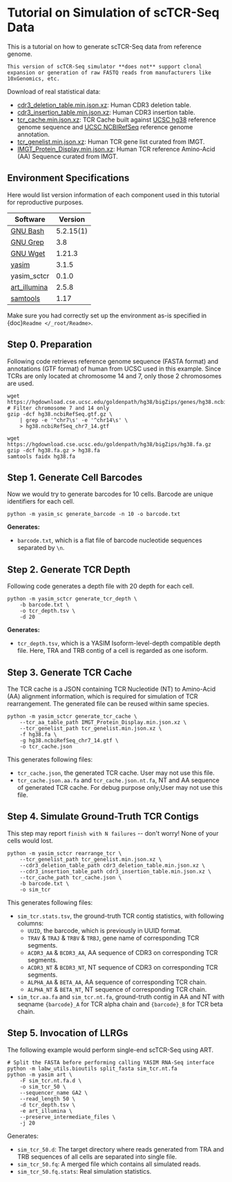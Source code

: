 # Tutorial on Simulation of scTCR-Seq Data

This is a tutorial on how to generate scTCR-Seq data from reference genome.

```{warning}
This version of scTCR-Seq simulator **does not** support clonal expansion or generation of raw FASTQ reads from manufacturers like 10xGenomics, etc.
```

Download of real statistical data:

- [cdr3_deletion_table.min.json.xz](../../../data/cdr3_deletion_table.min.json.xz): Human CDR3 deletion table.
- [cdr3_insertion_table.min.json.xz](../../../data/cdr3_insertion_table.min.json.xz): Human CDR3 insertion table.
- [tcr_cache.min.json.xz](../../../data/tcr_cache.min.json.xz): TCR Cache built against [UCSC hg38](https://hgdownload.cse.ucsc.edu/goldenpath/hg38/bigZips/hg38.fa.gz) reference genome sequence and [UCSC NCBIRefSeq](https://hgdownload.cse.ucsc.edu/goldenpath/hg38/bigZips/genes/hg38.ncbiRefSeq.gtf.gz) reference genome annotation.
- [tcr_genelist.min.json.xz](../../../data/tcr_genelist.min.json.xz): Human TCR gene list curated from IMGT.
- [IMGT_Protein_Display.min.json.xz](../../../data/IMGT_Protein_Display.min.json.xz): Human TCR reference Amino-Acid (AA) Sequence curated from IMGT.

## Environment Specifications

Here would list version information of each component used in this tutorial for reproductive purposes.

| Software     | Version   |
|--------------|-----------|
| [GNU Bash](https://www.gnu.org/software/bash)     | 5.2.15(1) |
| [GNU Grep](https://www.gnu.org/software/grep)     | 3.8       |
| [GNU Wget](https://www.gnu.org/software/wget)     | 1.21.3    |
| [yasim](https://pypi.org/project/yasim/)        | 3.1.5     |
| yasim\_sctcr | 0.1.0     |
| [art\_illumina](https://www.niehs.nih.gov/research/resources/software/biostatistics/art/index.cfm) | 2.5.8     |
| [samtools](https://www.htslib.org)     | 1.17      |

Make sure you had correctly set up the environment as-is specified in {doc}`Readme </_root/Readme>`.

## Step 0. Preparation

Following code retrieves reference genome sequence (FASTA format) and annotations (GTF format) of human from UCSC used in this example. Since TCRs are only located at chromosome 14 and 7, only those 2 chromosomes are used.

```shell
wget https://hgdownload.cse.ucsc.edu/goldenpath/hg38/bigZips/genes/hg38.ncbiRefSeq.gtf.gz
# Filter chromosome 7 and 14 only
gzip -dcf hg38.ncbiRefSeq.gtf.gz \
    | grep -e '^chr7\s' -e '^chr14\s' \
    > hg38.ncbiRefSeq_chr7_14.gtf

wget https://hgdownload.cse.ucsc.edu/goldenpath/hg38/bigZips/hg38.fa.gz
gzip -dcf hg38.fa.gz > hg38.fa
samtools faidx hg38.fa
```

## Step 1. Generate Cell Barcodes

Now we would try to generate barcodes for 10 cells. Barcode are unique identifiers for each cell.

```shell
python -m yasim_sc generate_barcode -n 10 -o barcode.txt
```

**Generates:**

- `barcode.txt`, which is a flat file of barcode nucleotide sequences separated by `\n`.

## Step 2. Generate TCR Depth

Following code generates a depth file with 20 depth for each cell.

```shell
python -m yasim_sctcr generate_tcr_depth \
    -b barcode.txt \
    -o tcr_depth.tsv \
    -d 20
```

**Generates:**

- `tcr_depth.tsv`, which is a YASIM Isoform-level-depth compatible depth file. Here, TRA and TRB contig of a cell is regarded as one isoform.

## Step 3. Generate TCR Cache

The TCR cache is a JSON containing TCR Nucleotide (NT) to Amino-Acid (AA) alignment information, which is required for simulation of TCR rearrangement. The generated file can be reused within same species.

```shell
python -m yasim_sctcr generate_tcr_cache \
    --tcr_aa_table_path IMGT_Protein_Display.min.json.xz \
    --tcr_genelist_path tcr_genelist.min.json.xz \
    -f hg38.fa \
    -g hg38.ncbiRefSeq_chr7_14.gtf \
    -o tcr_cache.json
```

This generates following files:

- `tcr_cache.json`, the generated TCR cache. User may not use this file.
- `tcr_cache.json.aa.fa` and `tcr_cache.json.nt.fa`, NT and AA sequence of generated TCR cache. For debug purpose only;User may not use this file.

## Step 4. Simulate Ground-Truth TCR Contigs

This step may report `finish with N failures` -- don't worry! None of your cells would lost.

```shell
python -m yasim_sctcr rearrange_tcr \
    --tcr_genelist_path tcr_genelist.min.json.xz \
    --cdr3_deletion_table_path cdr3_deletion_table.min.json.xz \
    --cdr3_insertion_table_path cdr3_insertion_table.min.json.xz \
    --tcr_cache_path tcr_cache.json \
    -b barcode.txt \
    -o sim_tcr
```

This generates following files:

- `sim_tcr.stats.tsv`, the ground-truth TCR contig statistics, with following columns:
  - `UUID`, the barcode, which is previously in UUID format.
  - `TRAV` \& `TRAJ` \& `TRBV` \& `TRBJ`, gene name of corresponding TCR segments.
  - `ACDR3_AA` \& `BCDR3_AA`, AA sequence of CDR3 on corresponding TCR segments.
  - `ACDR3_NT` \& `BCDR3_NT`, NT sequence of CDR3 on corresponding TCR segments.
  - `ALPHA_AA` \& `BETA_AA`, AA sequence of corresponding TCR chain.
  - `ALPHA_NT` \& `BETA_NT`, NT sequence of corresponding TCR chain.
- `sim_tcr.aa.fa` and `sim_tcr.nt.fa`, ground-truth contig in AA and NT with seqname `{barcode}_A` for TCR alpha chain and `{barcode}_B` for TCR beta chain.

## Step 5. Invocation of LLRGs

The following example would perform single-end scTCR-Seq using ART.

```shell
# Split the FASTA before performing calling YASIM RNA-Seq interface
python -m labw_utils.bioutils split_fasta sim_tcr.nt.fa
python -m yasim art \
    -F sim_tcr.nt.fa.d \
    -o sim_tcr_50 \
    --sequencer_name GA2 \
    --read_length 50 \
    -d tcr_depth.tsv \
    -e art_illumina \
    --preserve_intermediate_files \
    -j 20
```

Generates:

- `sim_tcr_50.d`: The target directory where reads generated from TRA and TRB sequences of all cells are separated into single file.
- `sim_tcr_50.fq`: A merged file which contains all simulated reads.
- `sim_tcr_50.fq.stats`: Real simulation statistics.
